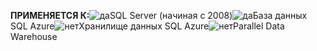 <Token>**ПРИМЕНЯЕТСЯ К:**![да](../includes/media/yes.png)SQL Server (начиная с 2008)![да](../includes/media/yes.png)База данных SQL Azure![нет](../includes/media/no.png)Хранилище данных SQL Azure![нет](../includes/media/no.png)Parallel Data Warehouse </Token>